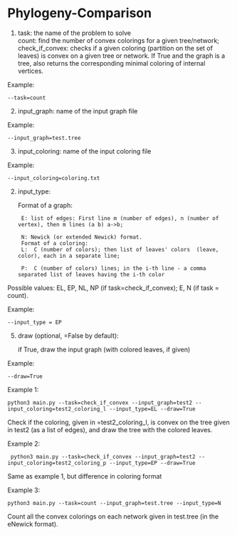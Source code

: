 # Phylogeny-Comparison

1) task: the name of the problem to solve       
        count: find the number of convex colorings for a given tree/network;    
        check_if_convex: checks if a given coloring (partition on the set of leaves) is convex on a given tree or network. 
            If True and the graph is a tree, also returns the corresponding minimal coloring of internal vertices.
            
Example:

    --task=count

2) input_graph: name of the input graph file

Example:

    --input_graph=test.tree

3) input_coloring: name of the input coloring file

Example:

	--input_coloring=coloring.txt

2) input_type:

	Format of a graph:
	
		E: list of edges: First line m (number of edges), n (number of vertex), then m lines (a b) a->b;
		
		N: Newick (or extended Newick) format.
        Format of a coloring:
		L:  C (number of colors); then list of leaves' colors  (leave, color), each in a separate line;
		
		P:  C (number of colors) lines; in the i-th line - a comma separated list of leaves having the i-th color
		
Possible values: EL, EP, NL, NP (if task=check_if_convex); E, N (if task = count).

Example:

    --input_type = EP

5) draw (optional, =False by default):

    if True, draw the input graph (with colored leaves, if given)
    
Example:
 
	--draw=True

Example 1:
 
    python3 main.py --task=check_if_convex --input_graph=test2 --input_coloring=test2_coloring_l --input_type=EL --draw=True

Check if the coloring, given in =test2_coloring_l, is convex on the tree given in test2 (as a list of edges), and draw the tree with the colored leaves.

Example 2:

     python3 main.py --task=check_if_convex --input_graph=test2 --input_coloring=test2_coloring_p --input_type=EP --draw=True

Same as example 1, but difference in coloring format

Example 3:

    python3 main.py --task=count --input_graph=test.tree --input_type=N

Count all the convex colorings on each network given in test.tree (in the eNewick format).


